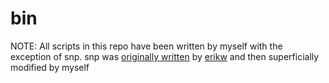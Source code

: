 bin
===
NOTE: All scripts in this repo have been written by myself with the exception of snp. snp was [originally written](https://gist.github.com/erikw/5229436) by [erikw](https://github.com/erikw) and then superficially modified by myself
